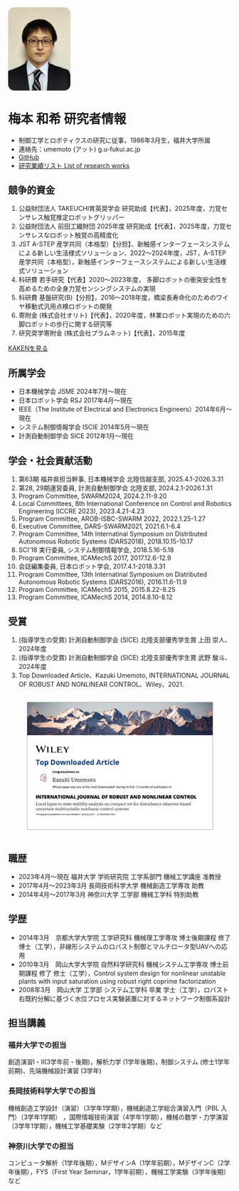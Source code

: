 <div class="content is-pulled-right"><img class="image is-3by4" style="border-radius:1em;width:10em;" src="./img/photo_ume.jpg" alt="顔写真"></div>

# 梅本 和希 研究者情報


* 制御工学とロボティクスの研究に従事，1986年3月生，福井大学所属
* 連絡先：umemoto (アット) g.u-fukui.ac.jp
* <a href="https://github.com/UmemotoCtrl" target="_blank">GitHub</a>
* [研究業績リスト List of research works](./?id=researchworks)

## 競争的資金

1. 公益財団法人 TAKEUCHI育英奨学会 研究助成【代表】，2025年度，力覚センサレス触覚推定ロボットグリッパー
1. 公益財団法人 前田工繊財団 2025年度 研究助成【代表】，2025年度，⼒覚センサレスなロボット触覚の⾼精度化
1. JST A-STEP 産学共同（本格型）【分担】、新触感インターフェースシステムによる新しい生活様式ソリューション、2022～2024年度，JST，A-STEP 産学共同（本格型），新触感インターフェースシステムによる新しい生活様式ソリューション
1. 科研費 若手研究【代表】2020～2023年度， 多脚ロボットの衝突安全性を高めるための全身力覚センシングシステムの実現
2. 科研費 基盤研究(B)【分担】，2016～2018年度，橋梁長寿命化のためのワイヤ移動式汎用点検ロボットの開発
3. 寄附金 (株式会社オリト)【代表】，2020年度，林業ロボット実現のための六脚ロボットの歩行に関する研究等
4. 研究奨学寄附金 (株式会社プラムネット)【代表】，2015年度

[KAKENを見る](https://nrid.nii.ac.jp/nrid/1000010734428/)

## 所属学会

* 日本機械学会 JSME 2024年7月〜現在
* 日本ロボット学会 RSJ 2017年4月〜現在
* IEEE（The Institute of Electrical and Electronics Engineers）2014年6月〜現在
* システム制御情報学会 ISCIE 2014年5月〜現在
* 計測自動制御学会 SICE 2012年1月〜現在

## 学会・社会貢献活動

1. 第63期 福井県担当幹事, 日本機械学会 北陸信越支部, 2025.4.1-2026.3.31
1. 第28, 29期運営委員, 計測自動制御学会 北陸支部, 2024.2.1-2026.1.31
1. Program Committee, SWARM2024, 2024.2.11-9.20
1. Local Committees, 8th International Conference on Control and Robotics Engineering (ICCRE 2023), 2023.4.21-4.23
1. Program Committee, AROB-ISBC-SWARM 2022, 2022.1.25-1.27
1. Executive Committee, DARS-SWARM2021, 2021.6.1-6.4
1. Program Committee, 14th Internatinal Symposium on Distributed Autonomous Robotic Systems (DARS2018), 2018.10.15-10.17
2. SCI'18 実行委員, システム制御情報学会, 2018.5.16-5.18
3. Program Committee, ICAMechS 2017, 2017.12.6-12.9
4. 会誌編集委員, 日本ロボット学会, 2017.4.1-2018.3.31
5. Program Committee, 13th Internatinal Symposium on Distributed Autonomous Robotic Systems (DARS2016), 2016.11.6-11.9
6. Program Committee, ICAMechS 2015, 2015.8.22-8.25
7. Program Committee, ICAMechS 2014, 2014.8.10-8.12

## 受賞

1. (指導学生の受賞) 計測自動制御学会 (SICE) 北陸支部優秀学生賞 上田 崇人、2024年度
2. (指導学生の受賞) 計測自動制御学会 (SICE) 北陸支部優秀学生賞 武野 駿斗、2024年度
3. Top Downloaded Article、Kazuki Umemoto, INTERNATIONAL JOURNAL OF ROBUST AND NONLINEAR CONTROL、Wiley、2021.
<div class="columns is-narrow">
    <div class="column is-half is-offset-one-quarter">
        <figure class="image is-full-width">
            <img src="./img/TopDownloaded.png"/>
        </figure>
    </div>
</div>

## 職歴

* 2023年4月〜現在 福井大学 学術研究院 工学系部門 機械工学講座 准教授
* 2017年4月〜2023年3月 長岡技術科学大学 機械創造工学専攻 助教
* 2014年4月〜2017年3月 神奈川大学 工学部 機械工学科 特別助教

## 学歴

* 2014年3月　京都大学大学院 工学研究科 機械理工学専攻 博士後期課程 修了 博士（工学），非線形システムのロバスト制御とマルチロータ型UAVへの応用
* 2010年3月　岡山大学大学院 自然科学研究科 機械システム工学専攻 博士前期課程 修了 修士（工学），Control system design for nonlinear unstable plants with input saturation using robust right coprime factorization
* 2008年3月　岡山大学 工学部 システム工学科 卒業 学士（工学），ロバスト右既約分解に基づく水位プロセス実験装置に対するネットワーク制御系設計

## 担当講義

### 福井大学での担当

創造演習Ⅰ・Ⅱ(3学年前・後期)，解析力学 (1学年後期)，制御システム (修士1学年前期)、先端機械設計演習 (3学年)

### 長岡技術科学大学での担当

機械創造工学設計（演習）（3学年1学期），機械創造工学総合演習入門（PBL 入門）（3学年1学期） ，国際情報技術演習（4学年1学期），機械の数学・力学演習（3学年1学期），機械工学基礎実験（2学年2学期）など

### 神奈川大学での担当

コンピュータ解析（1学年後期），MデザインA（1学年前期），MデザインC（2学年後期），FYS（First Year Seminar，1学年前期），機械工学実験（3学年後期）など
